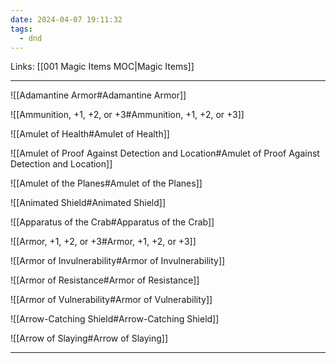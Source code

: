 ```yaml
---
date: 2024-04-07 19:11:32
tags:
  - dnd
---
```

Links: [[001 Magic Items MOC|Magic Items]]

---
 ![[Adamantine Armor#Adamantine Armor]]

![[Ammunition, +1, +2, or +3#Ammunition, +1, +2, or +3]]

![[Amulet of Health#Amulet of Health]]

![[Amulet of Proof Against Detection and Location#Amulet of Proof Against Detection and Location]]

![[Amulet of the Planes#Amulet of the Planes]]

![[Animated Shield#Animated Shield]]

![[Apparatus of the Crab#Apparatus of the Crab]]

![[Armor, +1, +2, or +3#Armor, +1, +2, or +3]]

![[Armor of Invulnerability#Armor of Invulnerability]]

![[Armor of Resistance#Armor of Resistance]]

![[Armor of Vulnerability#Armor of Vulnerability]]

![[Arrow-Catching Shield#Arrow-Catching Shield]]

![[Arrow of Slaying#Arrow of Slaying]]

---